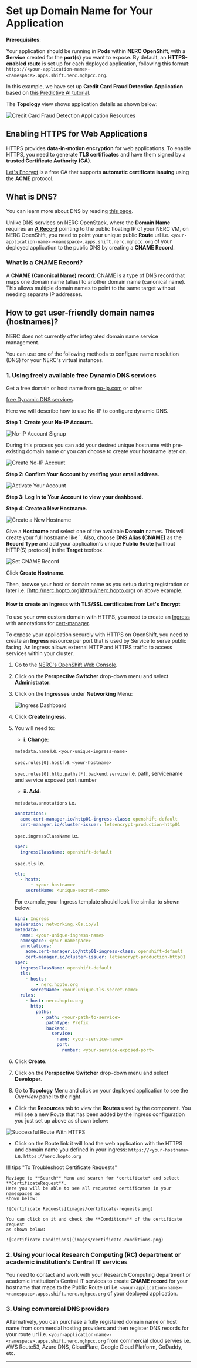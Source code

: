 # Set up Domain Name for Your Application

**Prerequisites**:

Your application should be running in **Pods** within **NERC OpenShift**, with a
**Service** created for the **port(s)** you want to expose. By default, an
**HTTPS-enabled route** is set up for each deployed application, following this format:
`https://<your-application-name>-<namespace>.apps.shift.nerc.mghpcc.org`.

In this example, we have set up **Credit Card Fraud Detection Application** based
on [this Predictive AI tutorial](../../openshift-ai/other-projects/fraud-detection-predictive-ai-app.md#deploy-the-model-application-in-nerc-openshift).

The **Topology** view shows application details as shown below:

![Credit Card Fraud Detection Application Resources](images/credit-card-fraud-detection-app-resources.png)

## Enabling HTTPS for Web Applications

HTTPS provides **data-in-motion encryption** for web applications. To enable HTTPS,
you need to generate **TLS certificates** and have them signed by a
**trusted Certificate Authority (CA)**.

[Let's Encrypt](https://letsencrypt.org) is a free CA that supports
**automatic certificate issuing** using the **ACME** protocol.

## What is DNS?

You can learn more about DNS by reading [this page](../../openstack/advanced-openstack-topics/domain-name-system/domain-names-for-your-vms.md#what-is-dns).

Unlike DNS services on NERC OpenStack, where the **Domain Name** requires an
[**A Record**](../../openstack/advanced-openstack-topics/domain-name-system/domain-names-for-your-vms.md#what-is-a-a-record)
pointing to the public floating IP of your NERC VM, on NERC OpenShift, you need
to point your unique public **Route** url i.e. `<your-application-name>-<namespace>.apps.shift.nerc.mghpcc.org`
of your deployed application to the public DNS by creating a **CNAME Record**.

### What is a CNAME Record?

A **CNAME (Canonical Name) record**: CNAME is a type of DNS record that maps one
domain name (alias) to another domain name (canonical name). This allows multiple
domain names to point to the same target without needing separate IP addresses.

## How to get user-friendly domain names (hostnames)?

NERC does not currently offer integrated domain name service management.

You can use one of the following methods to configure name resolution (DNS) for
your NERC's virtual instances.

### 1. Using freely available free Dynamic DNS services

Get a free domain or host name from [no-ip.com](https://www.noip.com/) or other

[free Dynamic DNS services](https://www.makeuseof.com/tag/5-best-dynamic-dns-providers-can-lookup-free-today/).

Here we will describe how to use No-IP to configure dynamic DNS.

**Step 1: Create your No-IP Account.**

![No-IP Account Signup](images/signup.png)

During this process you can add your desired unique hostname with pre-existing
domain name or you can choose to create your hostname later on.

![Create No-IP Account](images/create-no-ip-account.png)

**Step 2: Confirm Your Account by verifing your email address.**

![Activate Your Account](images/activate-your-account.png)

**Step 3: Log In to Your Account to view your dashboard.**

**Step 4: Create a New Hostname.**

![Create a New Hostname](images/create-a-hostname.png)

Give a **Hostname** and select one of the available **Domain** names. This will
create your full hostname like `<Hostname><Domain>. Also, choose **DNS Alias (CNAME)**
as the **Record Type** and add your application's unique **Public Route**
[without HTTP(S) protocol] in the **Target** textbox.

![Set CNAME Record](images/CNAME-record.png)

Click **Create Hostname**.

Then, browse your host or domain name as you setup during registration or later
i.e. [http://nerc.hopto.org](http://nerc.hopto.org) on above example.

#### How to create an Ingress with TLS/SSL certificates from Let's Encrypt

To use your own custom domain with HTTPS, you need to create an [Ingress](https://kubernetes.io/docs/concepts/services-networking/ingress/)
with annotations for [cert-manager](https://cert-manager.io).

To expose your application securely with HTTPS on OpenShift, you need to create
an **Ingress** resource per port that is used by Service to serve public facing.
An Ingress allows external HTTP and HTTPS traffic to access services within your
cluster.

1. Go to the [NERC's OpenShift Web Console](https://console.apps.shift.nerc.mghpcc.org).

2. Click on the **Perspective Switcher** drop-down menu and select **Administrator**.

3. Click on the **Ingresses** under **Networking** Menu:

    ![Ingress Dashboard](images/goto-ingress.png)

4. Click **Create Ingress**.

5. You will need to:

    - **i. Change:**

    `metadata.name` i.e. `<your-unique-ingress-name>`

    `spec.rules[0].host` i.e. `<your-hostname>`

    `spec.rules[0].http.paths[*].backend.service` i.e. path, servicename and service
    exposed port number

    - **ii. Add:**

    `metadata.annotations` i.e.

    ```yaml
    annotations:
      acme.cert-manager.io/http01-ingress-class: openshift-default
      cert-manager.io/cluster-issuer: letsencrypt-production-http01
    ```

    `spec.ingressClassName` i.e.

    ```yaml
    spec:
      ingressClassName: openshift-default
    ```

    `spec.tls` i.e.

    ```yaml
    tls:
      - hosts:
          - <your-hostname>
        secretName: <unique-secret-name>
    ```

    For example, your Ingress template should look like similar to shown below:

    ```yaml
    kind: Ingress
    apiVersion: networking.k8s.io/v1
    metadata:
      name: <your-unique-ingress-name>
      namespace: <your-namespace>
      annotations:
        acme.cert-manager.io/http01-ingress-class: openshift-default
        cert-manager.io/cluster-issuer: letsencrypt-production-http01
    spec:
      ingressClassName: openshift-default
      tls:
        - hosts:
            - nerc.hopto.org
          secretName: <your-unique-tls-secret-name>
      rules:
        - host: nerc.hopto.org
          http:
            paths:
              - path: <your-path-to-service>
                pathType: Prefix
                backend:
                  service:
                    name: <your-service-name>
                    port:
                      number: <your-service-exposed-port>
    ```

6. Click **Create**.

7. Click on the **Perspective Switcher** drop-down menu and select **Developer**.

8. Go to **Topology** Menu and click on your deployed application to see the
_Overview_ panel to the right.

- Click the **Resources** tab to view the **Routes** used by the component. You
will see a new Route that has been added by the Ingress configuration you just
set up above as shown below:

![Successful Route With HTTPS](images/successful-route-with-https.png)

- Click on the Route link it will load the web application with the HTTPS and domain
name you defined in your ingress: `https://<your-hostname>` i.e. `https://nerc.hopto.org`

!!! tips "To Troubleshoot Certificate Requests"

    Naviage to **Search** Menu and search for *certificate* and select **CertificateRequest**.
    Here you will be able to see all requested certificates in your namespaces as
    shown below:

    ![Certificate Requests](images/certificate-requests.png)

    You can click on it and check the **Conditions** of the certificate request
    as shown below:

    ![Certificate Conditions](images/certificate-conditions.png)

### 2. Using your local Research Computing (RC) department or academic institution's Central IT services

You need to contact and work with your Research Computing department or
academic institution's Central IT services to create **CNAME record** for your
hostname that maps to the Public Route url i.e. `<your-application-name>-<namespace>.apps.shift.nerc.mghpcc.org`
of your deployed application.

### 3. Using commercial DNS providers

Alternatively, you can purchase a fully registered domain name or host name from
commercial hosting providers and then register DNS records for your route url i.e.
`<your-application-name>-<namespace>.apps.shift.nerc.mghpcc.org` from commercial
cloud servies i.e. AWS Route53, Azure DNS, CloudFlare, Google Cloud Platform,
GoDaddy, etc.

---
